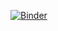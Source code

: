 [![Binder](https://mybinder.org/badge_logo.svg)](https://mybinder.org/v2/gh/derekmeegan/tree_classifier/main?labpath=%2Fvoila%2Frender%2Fclassifier.ipynb)
